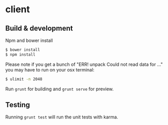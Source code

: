 # client

## Build & development
 
Npm and bower install
```bash
$ bower install
$ npm install
```

Please note if you get a bunch of "ERR! unpack Could not read data for ..." you may have to run on your osx terminal:
```bash
$ ulimit -n 2048
```

Run `grunt` for building and `grunt serve` for preview.

## Testing

Running `grunt test` will run the unit tests with karma.
